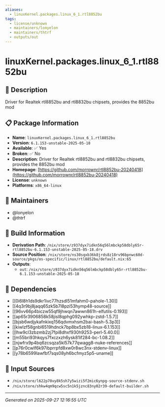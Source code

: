 ```yaml
---
aliases:
  - linuxKernel.packages.linux_6_1.rtl8852bu
tags:
  - license/unknown
  - maintainers/lonyelon
  - maintainers/thtrf
  - outputs/out
---
```


# linuxKernel.packages.linux_6_1.rtl8852bu

## 📝 Description

Driver for Realtek rtl8852bu and rtl8832bu chipsets, provides the 8852bu mod

## 📋 Package Information

- **Name**: `linuxKernel.packages.linux_6_1.rtl8852bu`
- **Version**: `6.1.153-unstable-2025-05-18`
- **Available**: ✅ Yes
- **Broken**: ✅ No
- **Description**: Driver for Realtek rtl8852bu and rtl8832bu chipsets, provides the 8852bu mod
- **Homepage**: [https://github.com/morrownr/rtl8852bu-20240418](https://github.com/morrownr/rtl8852bu-20240418)
- **License**: `unknown`
- **Platforms**: `x86_64-linux`
## 👥 Maintainers

- @lonyelon
- @thtrf


## 🔧 Build Information

- **Derivation Path**: `/nix/store/z937dyx7idkn56q56lmbckp58dbly65r-rtl8852bu-6.1.153-unstable-2025-05-18.drv`
- **Source Position**: `/nix/store/ns30sqxb36k8jrds8z18rv96bpnwc60d-source/pkgs/os-specific/linux/rtl8852bu/default.nix:65`
- **Outputs**:
  - `out`:  `/nix/store/z937dyx7idkn56q56lmbckp58dbly65r-rtl8852bu-6.1.153-unstable-2025-05-18`

## 🔗 Dependencies

- [[0i6l8h1ds9dkr1ivc77hzsdl51mfahm0-pahole-1.30]]
- [[4q3r9bj8jaqq65zk5b7l8pzi53hymp48-source]]
- [[96vv66p4biczw55qf9jhwqn7awwn861h-elfutils-0.193]]
- [[ap65r3906858k58jisl8qphg092ywhkp-zstd-1.5.7]]
- [[bjsb6wdjykafnkixq156qdvmxhsm2bai-bash-5.3p3]]
- [[kiwlzf58gnbl6519hdnck7bp8bx5zb18-linux-6.1.153]]
- [[lhw9cl3zbzmb2zj7fpi8dhxf930h9253-perl-5.40.0]]
- [[m55bri93hkqys7fxczxzh6ysk81if284-bc-1.08.2]]
- [[njwfrx9p4bq6zcsqza5kl57k77qwagg8-nuke-references]]
- [[p76r0cwlf6k97ibprrpfd8xw0r8wc3nx-stdenv-linux]]
- [[y78b6599lawfbf7sqs08yh6bcfmyz5p5-uname]]

## 📁 Input Sources

- `/nix/store/l622p70vy8k5sh7y5wizi5f2mic6ynpg-source-stdenv.sh`
- `/nix/store/shkw4qm9qcw5sc5n1k5jznc83ny02r39-default-builder.sh`

---
*Generated on 2025-09-27 12:16:55 UTC*
